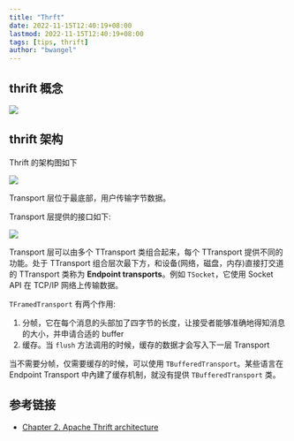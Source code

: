 ```yaml
---
title: "Thrft"
date: 2022-11-15T12:40:19+08:00
lastmod: 2022-11-15T12:40:19+08:00
tags: [tips, thrift]
author: "bwangel"
---
```


## thrift 概念

![](https://passage-1253400711.cos.ap-beijing.myqcloud.com/2018-05-27-060022.png)

## thrift 架构

Thrift 的架构图如下

![](https://passage-1253400711.cos-website.ap-beijing.myqcloud.com/2021-12-17-100303.png)

Transport 层位于最底部，用户传输字节数据。

Transport 层提供的接口如下:

![](https://passage-1253400711.cos-website.ap-beijing.myqcloud.com/2021-12-17-100415.png)

Transport 层可以由多个 TTransport 类组合起来，每个 TTransport 提供不同的功能。处于 TTransport 组合层次最下方，和设备(网络，磁盘，内存)直接打交道的 TTransport 类称为 __Endpoint transports__。例如 `TSocket`，它使用 Socket API 在 TCP/IP 网络上传输数据。

`TFramedTransport` 有两个作用:

1. 分帧，它在每个消息的头部加了四字节的长度，让接受者能够准确地得知消息的大小，并申请合适的 buffer
2. 缓存。当 `flush` 方法调用的时候，缓存的数据才会写入下一层 Transport

当不需要分帧，仅需要缓存的时候，可以使用 `TBufferedTransport`。某些语言在 Endpoint Transport 中內建了缓存机制，就没有提供 `TBufferedTransport` 类。

## 参考链接

- [Chapter 2. Apache Thrift architecture](https://livebook.manning.com/book/programmers-guide-to-apache-thrift/chapter-2/18)
